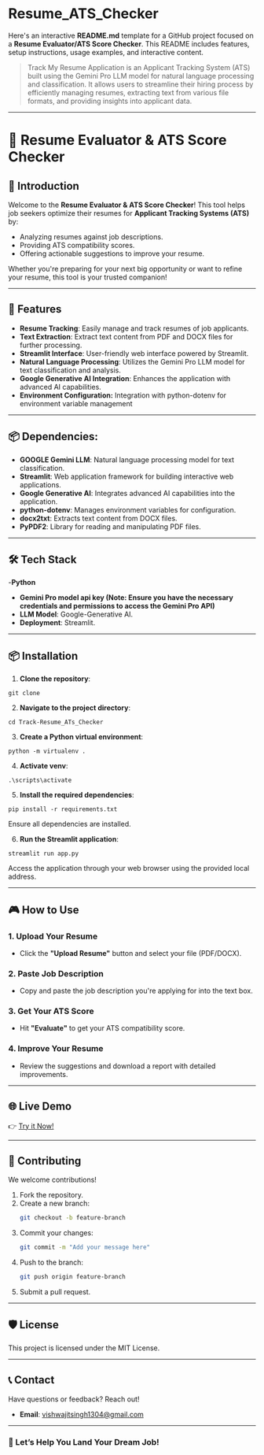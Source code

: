 # Resume_ATS_Checker
Here's an interactive **README.md** template for a GitHub project focused on a **Resume Evaluator/ATS Score Checker**. This README includes features, setup instructions, usage examples, and interactive content.

> Track My Resume Application is an Applicant Tracking System (ATS) built using the Gemini Pro LLM model for natural language processing and classification. It allows users to streamline their hiring process by efficiently managing resumes, extracting text from various file formats, and providing insights into applicant data.


---

# 📄 Resume Evaluator & ATS Score Checker  

## 🚀 Introduction  
Welcome to the **Resume Evaluator & ATS Score Checker**! This tool helps job seekers optimize their resumes for **Applicant Tracking Systems (ATS)** by:  
- Analyzing resumes against job descriptions.  
- Providing ATS compatibility scores.  
- Offering actionable suggestions to improve your resume.

Whether you're preparing for your next big opportunity or want to refine your resume, this tool is your trusted companion!  

---

## 🌟 Features  
- **Resume Tracking**: Easily manage and track resumes of job applicants.
- **Text Extraction**: Extract text content from PDF and DOCX files for further processing.
- **Streamlit Interface**: User-friendly web interface powered by Streamlit.
- **Natural Language Processing**: Utilizes the Gemini Pro LLM model for text classification and analysis.
- **Google Generative AI Integration**: Enhances the application with advanced AI capabilities.
- **Environment Configuration:** Integration with python-dotenv for environment variable management
---
## 📦 Dependencies:
- **GOOGLE Gemini LLM**: Natural language processing model for text classification.
- **Streamlit**: Web application framework for building interactive web applications.
- **Google Generative AI**: Integrates advanced AI capabilities into the application.
- **python-dotenv**: Manages environment variables for configuration.
- **docx2txt**: Extracts text content from DOCX files.
- **PyPDF2**: Library for reading and manipulating PDF files.
---
## 🛠️ Tech Stack  
-**Python**
- **Gemini Pro model api key (Note: Ensure you have the necessary credentials and permissions to access the Gemini Pro API)**
- **LLM Model**: Google-Generative AI.  
- **Deployment**: Streamlit.  

---

## 📦 Installation  

1. **Clone the repository**:
```
git clone 
```
2. **Navigate to the project directory**:
```
cd Track-Resume_ATs_Checker
```

3. **Create a Python virtual environment**:
```
python -m virtualenv . 
```

4. **Activate venv**:
```
.\scripts\activate
```

5. **Install the required dependencies**:
```
pip install -r requirements.txt
```
Ensure all dependencies are installed.


6. **Run the Streamlit application**:
```
streamlit run app.py
```
Access the application through your web browser using the provided local address.
   
---

## 🎮 How to Use  

### **1. Upload Your Resume**  
- Click the **"Upload Resume"** button and select your file (PDF/DOCX).  

### **2. Paste Job Description**  
- Copy and paste the job description you're applying for into the text box.  

### **3. Get Your ATS Score**  
- Hit **"Evaluate"** to get your ATS compatibility score.  

### **4. Improve Your Resume**  
- Review the suggestions and download a report with detailed improvements.

---

## 🌐 Live Demo  
👉 [Try it Now!](https://resumeatschecker-tew46haebwjgytsd2spgwn.streamlit.app/)  

---


## 📝 Contributing  
We welcome contributions!  

1. Fork the repository.  
2. Create a new branch:  
   ```bash
   git checkout -b feature-branch
   ```  
3. Commit your changes:  
   ```bash
   git commit -m "Add your message here"
   ```  
4. Push to the branch:  
   ```bash
   git push origin feature-branch
   ```  
5. Submit a pull request.  

---

## 🛡️ License  
This project is licensed under the MIT License.  

---

## 📞 Contact  
Have questions or feedback? Reach out!  
- **Email**: vishwajitsingh1304@gmail.com  

---

### 🎉 Let’s Help You Land Your Dream Job!  

